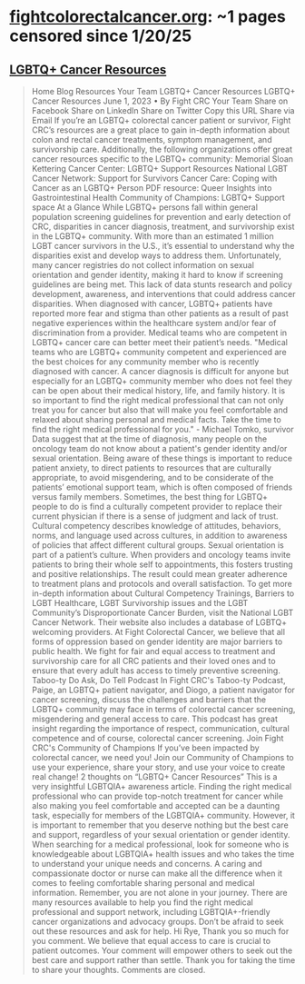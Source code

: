 



# [fightcolorectalcancer.org](fightcolorectalcancer.org): ~1 pages censored since 1/20/25

## [LGBTQ+ Cancer Resources](https://fightcolorectalcancer.org/blog/lgbtq-cancer-resources/)


> Home Blog Resources Your Team LGBTQ+ Cancer Resources LGBTQ+ Cancer Resources June 1, 2023 • By Fight CRC Your Team Share on Facebook Share on LinkedIn Share on Twitter Copy this URL Share via Email If you’re an LGBTQ+ colorectal cancer patient or survivor, Fight CRC’s resources are a great place to gain in-depth information about colon and rectal cancer treatments, symptom management, and survivorship care. Additionally, the following organizations offer great cancer resources specific to the LGBTQ+ community: Memorial Sloan Kettering Cancer Center: LGBTQ+ Support Resources National LGBT Cancer Network: Support for Survivors Cancer Care: Coping with Cancer as an LGBTQ+ Person PDF resource: Queer Insights into Gastrointestinal Health Community of Champions: LGBTQ+ Support space At a Glance While LGBTQ+ persons fall within general population screening guidelines for prevention and early detection of CRC, disparities in cancer diagnosis, treatment, and survivorship exist in the LGBTQ+ community. With more than an estimated 1 million LGBT cancer survivors in the U.S., it’s essential to understand why the disparities exist and develop ways to address them. Unfortunately, many cancer registries do not collect information on sexual orientation and gender identity, making it hard to know if screening guidelines are being met. This lack of data stunts research and policy development, awareness, and interventions that could address cancer disparities. When diagnosed with cancer, LGBTQ+ patients have reported more fear and stigma than other patients as a result of past negative experiences within the healthcare system and/or fear of discrimination from a provider. Medical teams who are competent in LGBTQ+ cancer care can better meet their patient’s needs. "Medical teams who are LGBTQ+ community competent and experienced are the best choices for any community member who is recently diagnosed with cancer. A cancer diagnosis is difficult for anyone but especially for an LGBTQ+ community member who does not feel they can be open about their medical history, life, and family history. It is so important to find the right medical professional that can not only treat you for cancer but also that will make you feel comfortable and relaxed about sharing personal and medical facts. Take the time to find the right medical professional for you." - Michael Tomko, survivor Data suggest that at the time of diagnosis, many people on the oncology team do not know about a patient's gender identity and/or sexual orientation. Being aware of these things is important to reduce patient anxiety, to direct patients to resources that are culturally appropriate, to avoid misgendering, and to be considerate of the patients’ emotional support team, which is often composed of friends versus family members. Sometimes, the best thing for LGBTQ+ people to do is find a culturally competent provider to replace their current physician if there is a sense of judgment and lack of trust. Cultural competency describes knowledge of attitudes, behaviors, norms, and language used across cultures, in addition to awareness of policies that affect different cultural groups. Sexual orientation is part of a patient’s culture. When providers and oncology teams invite patients to bring their whole self to appointments, this fosters trusting and positive relationships. The result could mean greater adherence to treatment plans and protocols and overall satisfaction. To get more in-depth information about Cultural Competency Trainings, Barriers to LGBT Healthcare, LGBT Survivorship issues and the LGBT Community’s Disproportionate Cancer Burden, visit the National LGBT Cancer Network. Their website also includes a database of LGBTQ+ welcoming providers. At Fight Colorectal Cancer, we believe that all forms of oppression based on gender identity are major barriers to public health. We fight for fair and equal access to treatment and survivorship care for all CRC patients and their loved ones and to ensure that every adult has access to timely preventive screening. Taboo-ty Do Ask, Do Tell Podcast In Fight CRC's Taboo-ty Podcast, Paige, an LGBTQ+ patient navigator, and Diogo, a patient navigator for cancer screening, discuss the challenges and barriers that the LGBTQ+ community may face in terms of colorectal cancer screening, misgendering and general access to care. This podcast has great insight regarding the importance of respect, communication, cultural competence and of course, colorectal cancer screening. Join Fight CRC's Community of Champions If you’ve been impacted by colorectal cancer, we need you! Join our Community of Champions to use your experience, share your story, and use your voice to create real change! 2 thoughts on “LGBTQ+ Cancer Resources” This is a very insightful LGBTQIA+ awareness article. Finding the right medical professional who can provide top-notch treatment for cancer while also making you feel comfortable and accepted can be a daunting task, especially for members of the LGBTQIA+ community. However, it is important to remember that you deserve nothing but the best care and support, regardless of your sexual orientation or gender identity. When searching for a medical professional, look for someone who is knowledgeable about LGBTQIA+ health issues and who takes the time to understand your unique needs and concerns. A caring and compassionate doctor or nurse can make all the difference when it comes to feeling comfortable sharing personal and medical information. Remember, you are not alone in your journey. There are many resources available to help you find the right medical professional and support network, including LGBTQIA+-friendly cancer organizations and advocacy groups. Don’t be afraid to seek out these resources and ask for help. Hi Rye, Thank you so much for you comment. We believe that equal access to care is crucial to patient outcomes. Your comment will empower others to seek out the best care and support rather than settle. Thank you for taking the time to share your thoughts. Comments are closed.